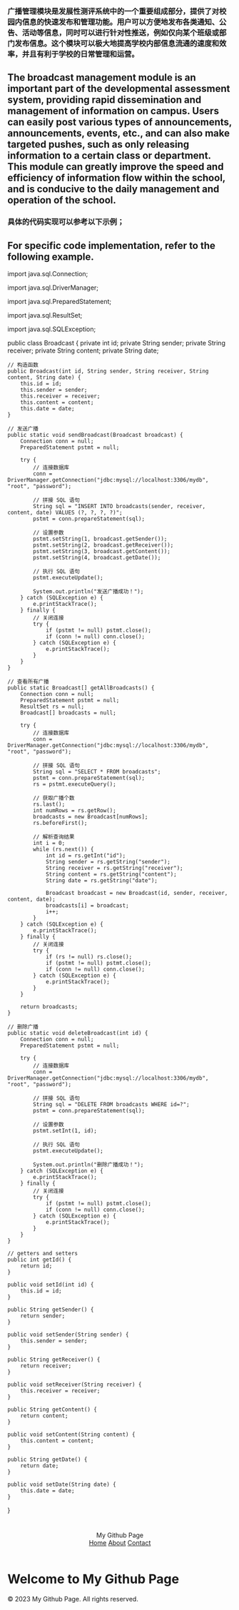 ### 广播管理模块是发展性测评系统中的一个重要组成部分，提供了对校园内信息的快速发布和管理功能。用户可以方便地发布各类通知、公告、活动等信息，同时可以进行针对性推送，例如仅向某个班级或部门发布信息。这个模块可以极大地提高学校内部信息流通的速度和效率，并且有利于学校的日常管理和运营。

## The broadcast management module is an important part of the developmental assessment system, providing rapid dissemination and management of information on campus. Users can easily post various types of announcements, announcements, events, etc., and can also make targeted pushes, such as only releasing information to a certain class or department. This module can greatly improve the speed and efficiency of information flow within the school, and is conducive to the daily management and operation of the school.

### 具体的代码实现可以参考以下示例；
## For specific code implementation, refer to the following example.

import java.sql.Connection;

import java.sql.DriverManager;

import java.sql.PreparedStatement;

import java.sql.ResultSet;

import java.sql.SQLException;


public class Broadcast {
    private int id;
    private String sender;
    private String receiver;
    private String content;
    private String date;

    // 构造函数
    public Broadcast(int id, String sender, String receiver, String content, String date) {
        this.id = id;
        this.sender = sender;
        this.receiver = receiver;
        this.content = content;
        this.date = date;
    }

    // 发送广播
    public static void sendBroadcast(Broadcast broadcast) {
        Connection conn = null;
        PreparedStatement pstmt = null;

        try {
            // 连接数据库
            conn = DriverManager.getConnection("jdbc:mysql://localhost:3306/mydb", "root", "password");

            // 拼接 SQL 语句
            String sql = "INSERT INTO broadcasts(sender, receiver, content, date) VALUES (?, ?, ?, ?)";
            pstmt = conn.prepareStatement(sql);

            // 设置参数
            pstmt.setString(1, broadcast.getSender());
            pstmt.setString(2, broadcast.getReceiver());
            pstmt.setString(3, broadcast.getContent());
            pstmt.setString(4, broadcast.getDate());

            // 执行 SQL 语句
            pstmt.executeUpdate();

            System.out.println("发送广播成功！");
        } catch (SQLException e) {
            e.printStackTrace();
        } finally {
            // 关闭连接
            try {
                if (pstmt != null) pstmt.close();
                if (conn != null) conn.close();
            } catch (SQLException e) {
                e.printStackTrace();
            }
        }
    }

    // 查看所有广播
    public static Broadcast[] getAllBroadcasts() {
        Connection conn = null;
        PreparedStatement pstmt = null;
        ResultSet rs = null;
        Broadcast[] broadcasts = null;

        try {
            // 连接数据库
            conn = DriverManager.getConnection("jdbc:mysql://localhost:3306/mydb", "root", "password");

            // 拼接 SQL 语句
            String sql = "SELECT * FROM broadcasts";
            pstmt = conn.prepareStatement(sql);
            rs = pstmt.executeQuery();

            // 获取广播个数
            rs.last();
            int numRows = rs.getRow();
            broadcasts = new Broadcast[numRows];
            rs.beforeFirst();

            // 解析查询结果
            int i = 0;
            while (rs.next()) {
                int id = rs.getInt("id");
                String sender = rs.getString("sender");
                String receiver = rs.getString("receiver");
                String content = rs.getString("content");
                String date = rs.getString("date");

                Broadcast broadcast = new Broadcast(id, sender, receiver, content, date);
                broadcasts[i] = broadcast;
                i++;
            }
        } catch (SQLException e) {
            e.printStackTrace();
        } finally {
            // 关闭连接
            try {
                if (rs != null) rs.close();
                if (pstmt != null) pstmt.close();
                if (conn != null) conn.close();
            } catch (SQLException e) {
                e.printStackTrace();
            }
        }

        return broadcasts;
    }

    // 删除广播
    public static void deleteBroadcast(int id) {
        Connection conn = null;
        PreparedStatement pstmt = null;

        try {
            // 连接数据库
            conn = DriverManager.getConnection("jdbc:mysql://localhost:3306/mydb", "root", "password");

            // 拼接 SQL 语句
            String sql = "DELETE FROM broadcasts WHERE id=?";
            pstmt = conn.prepareStatement(sql);

            // 设置参数
            pstmt.setInt(1, id);

            // 执行 SQL 语句
            pstmt.executeUpdate();

            System.out.println("删除广播成功！");
        } catch (SQLException e) {
            e.printStackTrace();
        } finally {
            // 关闭连接
            try {
                if (pstmt != null) pstmt.close();
                if (conn != null) conn.close();
            } catch (SQLException e) {
                e.printStackTrace();
            }
        }
    }

    // getters and setters
    public int getId() {
        return id;
    }

    public void setId(int id) {
        this.id = id;
    }

    public String getSender() {
        return sender;
    }

    public void setSender(String sender) {
        this.sender = sender;
    }

    public String getReceiver() {
        return receiver;
    }

    public void setReceiver(String receiver) {
        this.receiver = receiver;
    }

    public String getContent() {
        return content;
    }

    public void setContent(String content) {
        this.content = content;
    }

    public String getDate() {
        return date;
    }

    public void setDate(String date) {
        this.date = date;
    }
}

# <body>
  <header>
    <div class="logo">My Github Page</div>
    <nav>
      <a href="#">Home</a>
      <a href="#">About</a>
      <a href="#">Contact</a>
    </nav>
  </header>
  <h1>Welcome to My Github Page</h1>
  <footer>&copy; 2023 My Github Page. All rights reserved.</footer>
</body>
</html>

